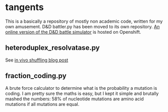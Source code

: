 # tangents
This is a basically a repository of mostly non academic code, written for my own amusement.
D&D battler.py has been moved to its own repository.
[An online version of the D&D battle simulator](battle-matteoferla.rhcloud.com) is hosted on Openshift.

## heteroduplex_resolvatase.py
See [in vivo shuffling blog post](http://blog.matteoferla.com/2017/07/in-vivo-shuffling-via-heteroduplex.html)

## fraction_coding.py
A brute force calculator to determine what is the probability a mutation is coding. I am pretty sure the maths is easy, but I kept it simple and brutally mashed the numbers: 58% of nucleotide mutations are amino acid mutations if all mutations are equal.
